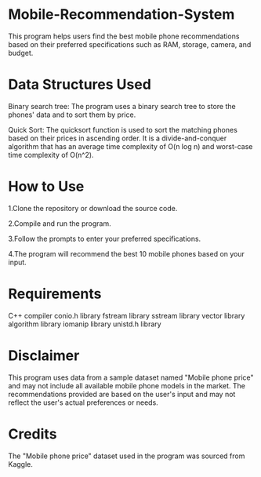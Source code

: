 # Mobile-Recommendation-System
This program helps users find the best mobile phone recommendations based on their preferred specifications such as RAM, storage, camera, and budget.

# Data Structures Used
Binary search tree: 
  The program uses a binary search tree to store the phones' data and to sort them by price.
  
Quick Sort: 
  The quicksort function is used to sort the matching phones based on their prices in ascending order. 
  It is a divide-and-conquer algorithm that has an average time complexity of O(n log n) and worst-case time complexity of O(n^2).

# How to Use

1.Clone the repository or download the source code.

2.Compile and run the program.

3.Follow the prompts to enter your preferred specifications.

4.The program will recommend the best 10 mobile phones based on your input.

# Requirements

C++ compiler
conio.h library
fstream library
sstream library
vector library
algorithm library
iomanip library
unistd.h library

# Disclaimer
This program uses data from a sample dataset named "Mobile phone price" and may not include all available mobile phone models in the market. 
The recommendations provided are based on the user's input and may not reflect the user's actual preferences or needs.

# Credits
The "Mobile phone price" dataset used in the program was sourced from Kaggle.



